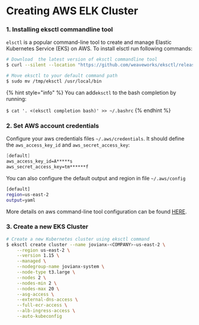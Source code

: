 # Creating AWS ELK Cluster

### 1. Installing eksctl commandline tool

`elsctl` is a popular command-line tool to create and manage Elastic Kubernetes Service \(EKS\) on AWS. To install elsctl run following commands:

```bash
# Download  the latest version of eksctl commandline tool
$ curl --silent --location "https://github.com/weaveworks/eksctl/releases/latest/download/eksctl_$(uname -s)_amd64.tar.gz" | tar xz -C /tmp

# Move eksctl to your default command path
$ sudo mv /tmp/eksctl /usr/local/bin
```

{% hint style="info" %}
You can add`eksctl` to the bash completion by running:

`$ cat '. <(eksctl completion bash)' >> ~/.bashrc`
{% endhint %}

### 2. Set AWS account credentials 

Configure your aws credentials files `~/.aws/credentials`. It should define the `aws_access_key_id` and  `aws_secret_access_key`:

```scheme
[default]
aws_access_key_id=A*****s
aws_secret_access_key=tm******f
```

You can also configure the default output and region in file `~/.aws/config`

```bash
[default]
region=us-east-2
output=yaml
```

More details on aws command-line tool configuration can be found [HERE](https://docs.aws.amazon.com/cli/latest/userguide/cli-chap-configure.html).

### 3. Create a new EKS Cluster 

```bash
# Create a new Kubernetes cluster using eksctl command 
$ eksctl create cluster --name jovianx-<COMPANY>-us-east-2 \
    --region us-east-2 \
    --version 1.15 \
    --managed \
    --nodegroup-name jovianx-system \
    --node-type t3.large \
    --nodes 2 \
    --nodes-min 2 \
    --nodes-max 20 \
    --asg-access \
    --external-dns-access \
    --full-ecr-access \
    --alb-ingress-access \
    --auto-kubeconfig
```



